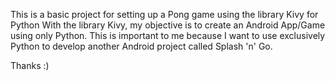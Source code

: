 This is a basic project for setting up a Pong game using the library Kivy for Python
With the library Kivy, my objective is to create an Android App/Game using only Python.
This is important to me because I want to use exclusively Python to develop another Android project called Splash 'n' Go.

Thanks :)
